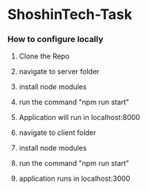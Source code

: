 # ShoshinTech-Task

### How to configure locally
1. Clone the Repo
2. navigate to server folder
3. install node modules
4. run the command "npm run start"
5. Application will run in localhost:8000

6. navigate to client folder
7. install node modules
8. run the command "npm run start"
9. application runs in localhost:3000
